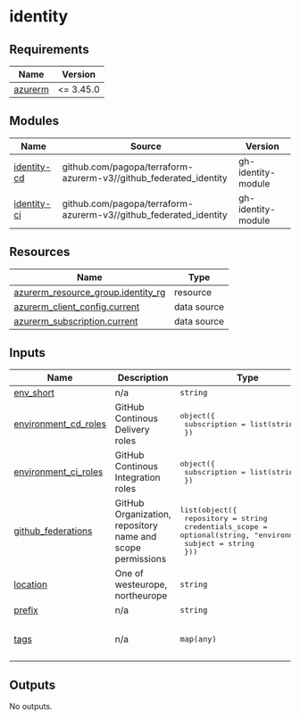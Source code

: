 # identity

<!-- BEGINNING OF PRE-COMMIT-TERRAFORM DOCS HOOK -->
## Requirements

| Name | Version |
|------|---------|
| <a name="requirement_azurerm"></a> [azurerm](#requirement\_azurerm) | <= 3.45.0 |

## Modules

| Name | Source | Version |
|------|--------|---------|
| <a name="module_identity-cd"></a> [identity-cd](#module\_identity-cd) | github.com/pagopa/terraform-azurerm-v3//github_federated_identity | gh-identity-module |
| <a name="module_identity-ci"></a> [identity-ci](#module\_identity-ci) | github.com/pagopa/terraform-azurerm-v3//github_federated_identity | gh-identity-module |

## Resources

| Name | Type |
|------|------|
| [azurerm_resource_group.identity_rg](https://registry.terraform.io/providers/hashicorp/azurerm/latest/docs/resources/resource_group) | resource |
| [azurerm_client_config.current](https://registry.terraform.io/providers/hashicorp/azurerm/latest/docs/data-sources/client_config) | data source |
| [azurerm_subscription.current](https://registry.terraform.io/providers/hashicorp/azurerm/latest/docs/data-sources/subscription) | data source |

## Inputs

| Name | Description | Type | Default | Required |
|------|-------------|------|---------|:--------:|
| <a name="input_env_short"></a> [env\_short](#input\_env\_short) | n/a | `string` | n/a | yes |
| <a name="input_environment_cd_roles"></a> [environment\_cd\_roles](#input\_environment\_cd\_roles) | GitHub Continous Delivery roles | <pre>object({<br>    subscription = list(string)<br>  })</pre> | n/a | yes |
| <a name="input_environment_ci_roles"></a> [environment\_ci\_roles](#input\_environment\_ci\_roles) | GitHub Continous Integration roles | <pre>object({<br>    subscription = list(string)<br>  })</pre> | n/a | yes |
| <a name="input_github_federations"></a> [github\_federations](#input\_github\_federations) | GitHub Organization, repository name and scope permissions | <pre>list(object({<br>    repository        = string<br>    credentials_scope = optional(string, "environment")<br>    subject           = string<br>  }))</pre> | n/a | yes |
| <a name="input_location"></a> [location](#input\_location) | One of westeurope, northeurope | `string` | n/a | yes |
| <a name="input_prefix"></a> [prefix](#input\_prefix) | n/a | `string` | n/a | yes |
| <a name="input_tags"></a> [tags](#input\_tags) | n/a | `map(any)` | <pre>{<br>  "CreatedBy": "Terraform"<br>}</pre> | no |

## Outputs

No outputs.
<!-- END OF PRE-COMMIT-TERRAFORM DOCS HOOK -->
